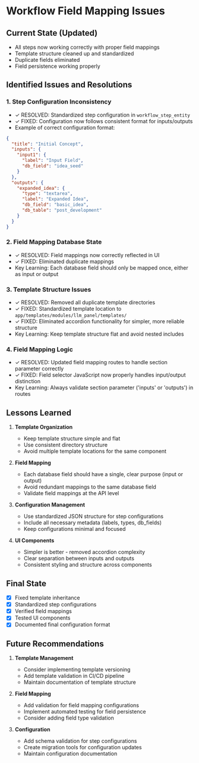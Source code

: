 # Workflow Field Mapping Issues
 
## Current State (Updated)
- All steps now working correctly with proper field mappings
- Template structure cleaned up and standardized
- Duplicate fields eliminated
- Field persistence working properly

## Identified Issues and Resolutions

### 1. Step Configuration Inconsistency
- ✓ RESOLVED: Standardized step configuration in `workflow_step_entity`
- ✓ FIXED: Configuration now follows consistent format for inputs/outputs
- Example of correct configuration format:
```json
{
  "title": "Initial Concept",
  "inputs": {
    "input1": {
      "label": "Input Field",
      "db_field": "idea_seed"
    }
  },
  "outputs": {
    "expanded_idea": {
      "type": "textarea",
      "label": "Expanded Idea",
      "db_field": "basic_idea",
      "db_table": "post_development"
    }
  }
}
```

### 2. Field Mapping Database State
- ✓ RESOLVED: Field mappings now correctly reflected in UI
- ✓ FIXED: Eliminated duplicate mappings
- Key Learning: Each database field should only be mapped once, either as input or output

### 3. Template Structure Issues
- ✓ RESOLVED: Removed all duplicate template directories
- ✓ FIXED: Standardized template location to `app/templates/modules/llm_panel/templates/`
- ✓ FIXED: Eliminated accordion functionality for simpler, more reliable structure
- Key Learning: Keep template structure flat and avoid nested includes

### 4. Field Mapping Logic
- ✓ RESOLVED: Updated field mapping routes to handle section parameter correctly
- ✓ FIXED: Field selector JavaScript now properly handles input/output distinction
- Key Learning: Always validate section parameter ('inputs' or 'outputs') in routes

## Lessons Learned

1. **Template Organization**
   - Keep template structure simple and flat
   - Use consistent directory structure
   - Avoid multiple template locations for the same component

2. **Field Mapping**
   - Each database field should have a single, clear purpose (input or output)
   - Avoid redundant mappings to the same database field
   - Validate field mappings at the API level

3. **Configuration Management**
   - Use standardized JSON structure for step configurations
   - Include all necessary metadata (labels, types, db_fields)
   - Keep configurations minimal and focused

4. **UI Components**
   - Simpler is better - removed accordion complexity
   - Clear separation between inputs and outputs
   - Consistent styling and structure across components

## Final State

- [x] Fixed template inheritance
- [x] Standardized step configurations
- [x] Verified field mappings
- [x] Tested UI components
- [x] Documented final configuration format 

## Future Recommendations

1. **Template Management**
   - Consider implementing template versioning
   - Add template validation in CI/CD pipeline
   - Maintain documentation of template structure

2. **Field Mapping**
   - Add validation for field mapping configurations
   - Implement automated testing for field persistence
   - Consider adding field type validation

3. **Configuration**
   - Add schema validation for step configurations
   - Create migration tools for configuration updates
   - Maintain configuration documentation 
